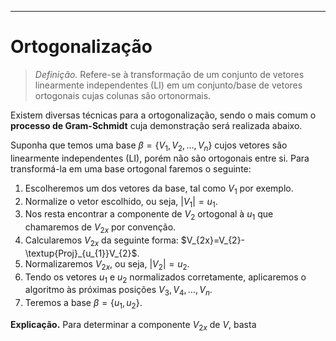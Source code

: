 ---
$\newcommand\mycolv[1]{\begin{bmatrix}#1\end{bmatrix}}$
# Ortogonalização

> $\textit{Definição.}$ Refere-se à transformação de um conjunto de vetores linearmente independentes (LI) em um conjunto/base de vetores ortogonais cujas colunas são ortonormais.

Existem diversas técnicas para a ortogonalização, sendo o mais comum o **processo de Gram-Schmidt** cuja demonstração será realizada abaixo.

Suponha que temos uma base $\beta=\{V_{1},V_{2},\dots,V_{n}\}$ cujos vetores são linearmente independentes (LI), porém não são ortogonais entre si. Para transformá-la em uma base ortogonal faremos o seguinte:

1. Escolheremos um dos vetores da base, tal como $V_{1}$ por exemplo.
2. Normalize o vetor escolhido, ou seja, $\lvert V_{1} \rvert=u_{1}$.
3. Nos resta encontrar a componente de $V_{2}$ ortogonal à $u_{1}$ que chamaremos de $V_{2x}$ por convenção.
4. Calcularemos $V_{2x}$ da seguinte forma: $V_{2x}=V_{2}-\textup{Proj}_{u_{1}}V_{2}$.
5. Normalizaremos $V_{2x}$, ou seja, $\lvert V_{2} \rvert=u_{2}$.
6. Tendo os vetores $u_{1}$ e $u_{2}$ normalizados corretamente, aplicaremos o algoritmo às próximas posições $V_{3},V_{4},\dots,V_{n}$.
7. Teremos a base $\beta=\{u_{1},u_{2}\}$.

**Explicação.** Para determinar a componente $V_{2x}$ de $V$, basta 
